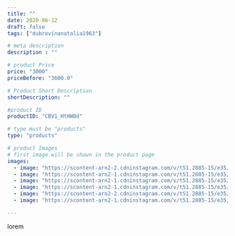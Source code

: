 ```yaml
---
title: ""
date: 2020-06-12
draft: false
tags: ["dubrovinanatalia1963"]

# meta description
description : ""

# product Price
price: "3000"
priceBefore: "3600.0"

# Product Short Description
shortDescription: ""

#product ID
productID: "CBV1_HtHW8d"

# type must be "products"
type: "products"

# product Images
# first image will be shown in the product page
images:
  - image: "https://scontent-arn2-2.cdninstagram.com/v/t51.2885-15/e35/103060952_178864180334376_2079603045811445152_n.jpg?se=7&tp=1&_nc_ht=scontent-arn2-2.cdninstagram.com&_nc_cat=100&_nc_ohc=JvTn9BzSNFAAX9saNqz&oh=9643529ed77cd7f237c33fbd59700a2f&oe=606C14C3&ig_cache_key=MjMzMDAwNTgxMzgxNjM4Mzk1OQ%3D%3D.2"
  - image: "https://scontent-arn2-1.cdninstagram.com/v/t51.2885-15/e35/103088069_1207702762894758_2433620396950885366_n.jpg?se=7&tp=1&_nc_ht=scontent-arn2-1.cdninstagram.com&_nc_cat=106&_nc_ohc=mrMWAv7jdIQAX_qMifz&oh=e74713b366c87f2de162830911a57ffb&oe=606C3512&ig_cache_key=MjMzMDAwNTgxMzg0MTQ5MDI4MQ%3D%3D.2"
  - image: "https://scontent-arn2-1.cdninstagram.com/v/t51.2885-15/e35/102960565_739809180090307_490779345501542162_n.jpg?se=7&tp=1&_nc_ht=scontent-arn2-1.cdninstagram.com&_nc_cat=107&_nc_ohc=oqUeSbQJa6wAX9891F4&oh=0dbb2a6e001271e546be819f5a0d55c4&oe=606D3BC8&ig_cache_key=MjMzMDAwNTgxMzg0OTkwNjg1OA%3D%3D.2"
  - image: "https://scontent-arn2-1.cdninstagram.com/v/t51.2885-15/e35/104007692_893760174470963_7368009252079867876_n.jpg?se=7&tp=1&_nc_ht=scontent-arn2-1.cdninstagram.com&_nc_cat=111&_nc_ohc=g9G51LJQ__kAX9CIlw1&oh=90dd9b9409e81f4558d0e60893ebf84b&oe=606AC37F&ig_cache_key=MjMzMDAwNTgxMzgwODAyNTUzOA%3D%3D.2"
  - image: "https://scontent-arn2-2.cdninstagram.com/v/t51.2885-15/e35/103875996_852155645277260_3810504715008701714_n.jpg?se=7&tp=1&_nc_ht=scontent-arn2-2.cdninstagram.com&_nc_cat=108&_nc_ohc=s2KUpF9_K9UAX-D2vbT&oh=3594c4abe4d4eafd632244aefd3a8b81&oe=606A3163&ig_cache_key=MjMzMDAwNTgxMzgzMzA1MTA5Ng%3D%3D.2"
  - image: "https://scontent-arn2-1.cdninstagram.com/v/t51.2885-15/e35/103078204_280311663331993_76974054593741247_n.jpg?se=7&tp=1&_nc_ht=scontent-arn2-1.cdninstagram.com&_nc_cat=101&_nc_ohc=4g8Gdr6jIZoAX9xslwn&oh=0d75b4f1e92905663589ec438e5144a0&oe=6069E337&ig_cache_key=MjMzMDAwNTgxMzc5OTU0MDMwNw%3D%3D.2"

---
```

lorem
